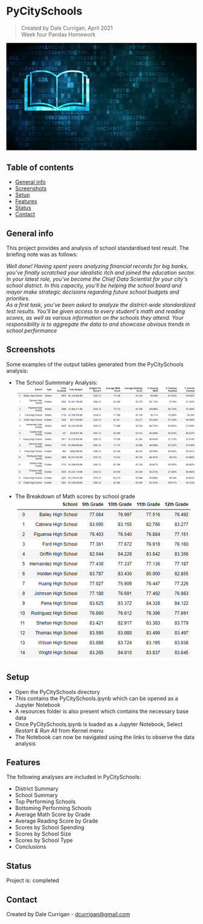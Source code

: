 # PyCitySchools
> Created by Dale Currigan, April 2021  
> Week four Pandas Homework 

![Education](PyCitySchools/Resources/education.png)

## Table of contents
* [General info](#general-info)
* [Screenshots](#Screenshots)
* [Setup](#setup)
* [Features](#features)
* [Status](#status)
* [Contact](#contact)

## General info
This project provides and analysis of school standardised test result. The briefing note was as follows:  
  
*Well done! Having spent years analyzing financial records for big banks, you've finally scratched your idealistic itch and joined the education sector. In your latest role, you've become the Chief Data Scientist for your city's school district. In this capacity, you'll be helping the  school board and mayor make strategic decisions regarding future school budgets and priorities.  
As a first task, you've been asked to analyze the district-wide standardized test results. You'll be given access to every student's math and reading scores, as well as various information on the schools they attend. Your responsibility is to aggregate the data to and showcase obvious trends in school performance*  

## Screenshots
Some examples of the output tables generated from the PyCitySchools analysis:  
  
* The School Summmary Analysis:    
![school_summary](PyCitySchools/Resources/school_summary.png?raw=true)  

* The Breakdown of Math scores by school grade  
![math_by_grade](PyCitySchools/Resources/math_by_grade.png?raw=true)  

## Setup
* Open the PyCitySchools directory
* This contains the PyCitySchools.ipynb which can be opened as a Jupyter Notebook
* A resources folder is also present which contains the necessary base data
* Once PyCitySchools.ipynb is loaded as a Jupyter Notebook, Select *Restart & Run All* from Kernel menu 
* The Notebook can now be navigated using the links to observe the data analysis

## Features
The following analyses are included in PyCitySchools:  
  
* District Summary
* School Summary
* Top Performing Schools
* Bottoming Performing Schools
* Average Math Score by Grade
* Average Reading Score by Grade
* Scores by School Spending
* Scores by School Size
* Scores by School Type
* Conclusions

## Status
Project is: completed

## Contact
Created by Dale Currigan - dcurrigan@gmail.com
